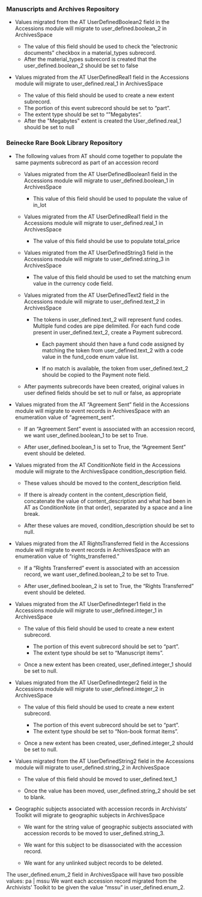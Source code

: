 ### Manuscripts and Archives Repository

- Values migrated from the AT UserDefinedBoolean2 field in the Accessions module
  will migrate to user_defined.boolean_2 in ArchivesSpace

  - The value of this field should be used to check the “electronic documents” checkbox in a material_types subrecord.
  - After the material_types subrecord is created that the user_defined.boolean_2 should be set to false

- Values migrated from the AT UserDefinedReal1 field in the Accessions module will migrate to user_defined.real_1 in ArchivesSpace
  - The value of this field should be used to create a new extent subrecord.
  - The portion of this event subrecord should be set to “part”.
  - The extent type should be set to “”Megabytes”.
  - After the "Megabytes" extent is created the User_defined.real_1 should be set to null



### Beinecke Rare Book Library Repository

- The following values from AT should come together to populate the same payments subrecord as part of an accession record

  - Values migrated from the AT UserDefinedBoolean1 field in the Accessions module
    will migrate to user_defined.boolean_1 in ArchivesSpace

    - This value of this field should be used to populate the value of in_lot

  - Values migrated from the AT UserDefinedReal1 field in the Accessions module
    will migrate to user_defined.real_1 in ArchivesSpace

    - The value of this field should be use to populate total_price

  - Values migrated from the AT UserDefinedString3 field in the Accessions module
    will migrate to user_defined.string_3 in ArchivesSpace

    - The value of this field should be used to set the matching enum value in  the currency code field.

  - Values migrated from the AT UserDefinedText2 field in the Accessions module
    will migrate to user_defined.text_2 in ArchivesSpace

    - The tokens in user_defined.text_2 will represent fund codes. Multiple fund codes are pipe delimited.
      For each fund code present in user_defined.text_2, create a Payment subrecord.

        - Each payment should then have a fund code assigned by matching the token from user_defined.text_2
          with a code value in the fund_code enum value list.

        - If no match is available, the token from user_defined.text_2 should be copied to the Payment note field.

  - After payments subrecords have been created,
    original values in user defined fields should be set to null or false, as appropriate


- Values migrated from the AT “Agreement Sent” field in the Accessions module
  will migrate to event records in ArchivesSpace with an enumeration value of “agreement_sent”.

  - If an “Agreement Sent” event is associated with an accession record,
    we want user_defined.boolean_1 to be set to True.

  - After user_defined.boolean_1 is set to True, the “Agreement Sent” event should be deleted.


- Values migrated from the AT ConditionNote field in the Accessions module
  will migrate to the ArchivesSpace condition_description field.

  - These values should be moved to the content_description field.

  - If there is already content in the content_description field,
    concatenate the value of content_description and what had been in AT as ConditionNote (in that order),
    separated by a space and a line break.

  - After these values are moved, condition_description should be set to null.


- Values migrated from the AT RightsTransferred field in the Accessions module
  will migrate to event records in ArchivesSpace with an enumeration value of “rights_transferred.”

  - If a “Rights Transferred” event is associated with an accession record, we want user_defined.boolean_2 to be set to True.

  - After user_defined.boolean_2 is set to True, the “Rights Transferred” event should be deleted.


- Values migrated from the AT UserDefinedInteger1 field in the Accessions module
  will migrate to user_defined.integer_1 in ArchivesSpace

  - The value of this field should be used to create a new extent subrecord.
    - The portion of this event subrecord should be set to “part”.
    - The extent type should be set to “Manuscript items”.

  - Once a new extent has been created, user_defined.integer_1 should be set to null.


- Values migrated from the AT UserDefinedInteger2 field in the Accessions module
  will migrate to user_defined.integer_2 in ArchivesSpace

  - The value of this field should be used to create a new extent subrecord.
    - The portion of this event subrecord should be set to “part”.
    - The extent type should be set to “Non-book format items”.

  - Once a new extent has been created, user_defined.integer_2 should be set to null.


- Values migrated from the AT UserDefinedString2 field in the Accessions module
  will migrate to user_defined.string_2 in ArchivesSpace

  - The value of this field should be moved to user_defined.text_1

  - Once the value has been moved, user_defined.string_2 should be set to blank.


- Geographic subjects associated with accession records in Archivists’ Toolkit
  will migrate to geographic subjects in ArchivesSpace

  - We want for the string value of geographic subjects associated with accession records to be moved to user_defined.string_3.

  - We want for this subject to be disassociated with the accession record.

  - We want for any unlinked subject records to be deleted.


The user_defined.enum_2 field in ArchivesSpace will have two possible values: pa | mssu
We want each accession record migrated from the Archivists’ Toolkit to be given the value “mssu” in user_defined.enum_2.
